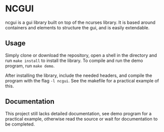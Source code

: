 # NCGUI
ncgui is a gui library built on top of the ncurses library.
It is based around containers and elements to structure the gui, and is easily extendable.

## Usage
Simply clone or download the repository, open a shell in the directory and run `make install` to install the library. To compile and run the demo program, run `make demo`. <br/>

After installing the library, include the needed headers, and compile the program with the flag `-l ncgui`. See the makefile for a practical example of this.

## Documentation
This project still lacks detailed documentation, see demo program for a practical example, otherwise read the source or wait for documentation to be completed.

